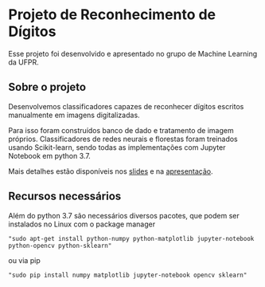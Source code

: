 # Projeto de Reconhecimento de Dígitos

Esse projeto foi desenvolvido e apresentado no grupo de Machine Learning da UFPR.

## Sobre o projeto

Desenvolvemos classificadores capazes de reconhecer dígitos escritos manualmente em imagens digitalizadas.

Para isso foram construídos banco de dado e tratamento de imagem próprios. Classificadores de redes neurais e florestas foram treinados usando Scikit-learn, sendo todas as implementações com Jupyter Notebook em python 3.7.

Mais detalhes estão disponíveis nos [slides](https://github.com/Egmara/Machine-Learning-Projeto-UFPR-Reconhecimento-de-algarismos/blob/master/SlidesApresentacao.pdf) e na [apresentação](https://github.com/Egmara/Machine-Learning-Projeto-UFPR-Reconhecimento-de-algarismos/blob/master/Apresentacao.ipynb).

## Recursos necessários

Além do python 3.7 são necessários diversos pacotes, que podem ser instalados no Linux com o package manager

    "sudo apt-get install python-numpy python-matplotlib jupyter-notebook python-opencv python-sklearn"

ou via pip

    "sudo pip install numpy matplotlib jupyter-notebook opencv sklearn"
